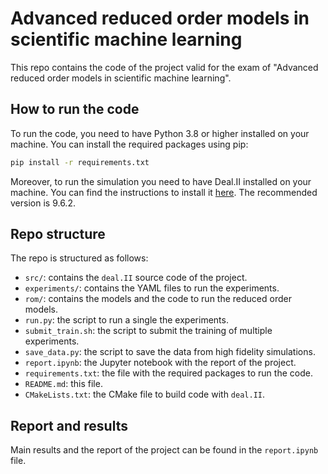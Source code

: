 # Advanced reduced order models in scientific machine learning

This repo contains the code of the project valid for the exam of "Advanced reduced order models in scientific machine learning".

## How to run the code

To run the code, you need to have Python 3.8 or higher installed on your machine. You can install the required packages using pip:

```bash
pip install -r requirements.txt
```

Moreover, to run the simulation you need to have Deal.II installed on your machine. You can find the instructions to install it [here](https://www.dealii.org/). The recommended version is 9.6.2.

## Repo structure

The repo is structured as follows:

- `src/`: contains the `deal.II` source code of the project.
- `experiments/`: contains the YAML files to run the experiments.
- `rom/`: contains the models and the code to run the reduced order models.
- `run.py`: the script to run a single the experiments.
- `submit_train.sh`: the script to submit the training of multiple experiments.
- `save_data.py`: the script to save the data from high fidelity simulations.
- `report.ipynb`: the Jupyter notebook with the report of the project.
- `requirements.txt`: the file with the required packages to run the code.
- `README.md`: this file.
- `CMakeLists.txt`: the CMake file to build code with `deal.II`.

## Report and results

Main results and the report of the project can be found in the `report.ipynb` file.
